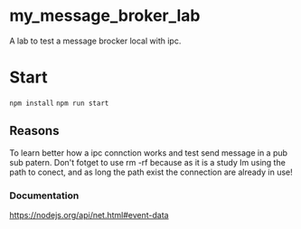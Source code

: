 # my_message_broker_lab
A lab to test a message brocker local with ipc.

# Start

`npm install`
`npm run start`

## Reasons
To learn better how a ipc connction works and test send message in a pub sub patern.
Don't fotget to use rm -rf because as it is a study Im using the path to conect, and as long the path exist the connection are already in use!
 
### Documentation
https://nodejs.org/api/net.html#event-data
